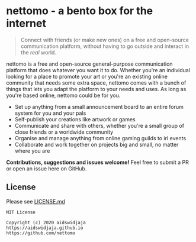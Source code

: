 # nettomo - a bento box for the internet
> Connect with friends (or make new ones) on a free and open-source communication platform, without having to go outside and interact in the *real* world.

nettomo is a free and open-source general-purpose communication platform that does whatever you want it to do. Whether you're an individual looking for a place to promote your art or you're an existing online community that needs some extra space, nettomo comes with a bunch of things that lets you adapt the platform to your needs and uses. As long as you're based online, nettomo could be for you.

- Set up anything from a small announcement board to an entire forum system for you and your pals
- Self-publish your creations like artwork or games
- Communicate and share with others, whether you're a small group of close friends or a worldwide community
- Organise and manage anything from online gaming guilds to irl events
- Collaborate and work together on projects big and small, no matter where you are

**Contributions, suggestions and issues welcome!** Feel free to submit a PR or open an issue here on GitHub.

## License

Please see [LICENSE.md](https://github.com/nettomo/nettomo/blob/master/LICENSE)

```
MIT License

Copyright (c) 2020 aidswidjaja
https://aidswidjaja.github.io
https://github.com/nettomo
```
